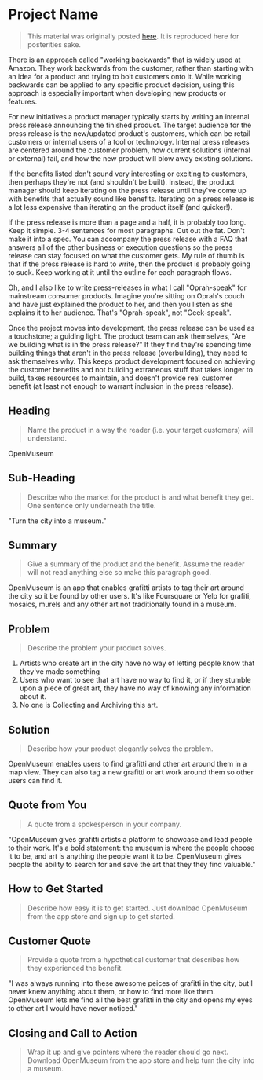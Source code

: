 # Project Name #


> This material was originally posted [here](http://www.quora.com/What-is-Amazons-approach-to-product-development-and-product-management). It is reproduced here for posterities sake.

There is an approach called "working backwards" that is widely used at Amazon. They work backwards from the customer, rather than starting with an idea for a product and trying to bolt customers onto it. While working backwards can be applied to any specific product decision, using this approach is especially important when developing new products or features.

For new initiatives a product manager typically starts by writing an internal press release announcing the finished product. The target audience for the press release is the new/updated product's customers, which can be retail customers or internal users of a tool or technology. Internal press releases are centered around the customer problem, how current solutions (internal or external) fail, and how the new product will blow away existing solutions.

If the benefits listed don't sound very interesting or exciting to customers, then perhaps they're not (and shouldn't be built). Instead, the product manager should keep iterating on the press release until they've come up with benefits that actually sound like benefits. Iterating on a press release is a lot less expensive than iterating on the product itself (and quicker!).

If the press release is more than a page and a half, it is probably too long. Keep it simple. 3-4 sentences for most paragraphs. Cut out the fat. Don't make it into a spec. You can accompany the press release with a FAQ that answers all of the other business or execution questions so the press release can stay focused on what the customer gets. My rule of thumb is that if the press release is hard to write, then the product is probably going to suck. Keep working at it until the outline for each paragraph flows. 

Oh, and I also like to write press-releases in what I call "Oprah-speak" for mainstream consumer products. Imagine you're sitting on Oprah's couch and have just explained the product to her, and then you listen as she explains it to her audience. That's "Oprah-speak", not "Geek-speak".

Once the project moves into development, the press release can be used as a touchstone; a guiding light. The product team can ask themselves, "Are we building what is in the press release?" If they find they're spending time building things that aren't in the press release (overbuilding), they need to ask themselves why. This keeps product development focused on achieving the customer benefits and not building extraneous stuff that takes longer to build, takes resources to maintain, and doesn't provide real customer benefit (at least not enough to warrant inclusion in the press release).

 
## Heading ##
  > Name the product in a way the reader (i.e. your target customers) will understand.
  
  OpenMuseum

## Sub-Heading ##
  > Describe who the market for the product is and what benefit they get. One sentence only underneath the title.

  "Turn the city into a museum."

## Summary ##
  > Give a summary of the product and the benefit. Assume the reader will not read anything else so make this paragraph good.

OpenMuseum is an app that enables grafitti artists to tag their art around the city so it be found by other users. It's like Foursquare or Yelp for grafiti, mosaics, murels and any other art not traditionally found in a museum.

## Problem ##
  > Describe the problem your product solves.

  1. Artists who create art in the city have no way of letting people know that they've made something
  2. Users who want to see that art have no way to find it, or if they stumble upon a piece of great art, they have no way of knowing any information about it.
  3. No one is Collecting and Archiving this art.


## Solution ##
  > Describe how your product elegantly solves the problem.

  OpenMuseum enables users to find grafitti and other art around them in a map view. They can also tag a new grafitti or art work around them so other users can find it.

## Quote from You ##
  > A quote from a spokesperson in your company.

  "OpenMuseum gives grafitti artists a platform to showcase and lead people to their work. It's a bold statement: the museum is where the people choose it to be, and art is anything the people want it to be. OpenMuseum gives people the ability to search for and save the art that they they find valuable."

## How to Get Started ##
  > Describe how easy it is to get started.
  Just download OpenMuseum from the app store and sign up to get started.

## Customer Quote ##
  > Provide a quote from a hypothetical customer that describes how they experienced the benefit.

  "I was always running into these awesome peices of grafitti in the city, but I never knew anything about them, or how to find more like them. OpenMuseum lets me find all the best grafitti in the city and opens my eyes to other art I would have never noticed."

## Closing and Call to Action ##
  > Wrap it up and give pointers where the reader should go next.
Download OpenMuseum from the app store and help turn the city into a museum.

